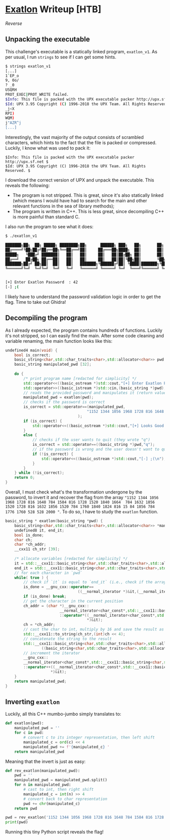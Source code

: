 # [Exatlon](https://app.hackthebox.com/challenges/Exatlon) Writeup [HTB]
_Reverse_

## Unpacking the executable
This challenge's executable is a statically linked program, `exatlon_v1`. As per usual, I run `strings` to see if I can get some hints.
```sh
$ strings exatlon_v1
[...]
1`EP_o
9, 0o/
? _0
USQRH
PROT_EXEC|PROT_WRITE failed.
$Info: This file is packed with the UPX executable packer http://upx.sf.net $
$Id: UPX 3.95 Copyright (C) 1996-2018 the UPX Team. All Rights Reserved. $
_j<X
RPI)
WQM)
j"AZR^j
[...]
```
Interestingly, the vast majority of the output consists of scrambled characters, which hints to the fact that the file is packed or compressed. Luckily, I know what was used to pack it:
```
$Info: This file is packed with the UPX executable packer http://upx.sf.net $
$Id: UPX 3.95 Copyright (C) 1996-2018 the UPX Team. All Rights Reserved. $
```
I download the correct version of UPX and unpack the executable. This reveals the following:
- The program is not stripped. This is great, since it's also statically linked (which means I would have had to search for the main and other relevant functions in the sea of library methods);
- The program is written in C++. This is less great, since decompiling C++ is more painful than standard C.

I also run the program to see what it does:
```sh
$ ./exatlon_v1 

███████╗██╗  ██╗ █████╗ ████████╗██╗      ██████╗ ███╗   ██╗       ██╗   ██╗ ██╗
██╔════╝╚██╗██╔╝██╔══██╗╚══██╔══╝██║     ██╔═══██╗████╗  ██║       ██║   ██║███║
█████╗   ╚███╔╝ ███████║   ██║   ██║     ██║   ██║██╔██╗ ██║       ██║   ██║╚██║
██╔══╝   ██╔██╗ ██╔══██║   ██║   ██║     ██║   ██║██║╚██╗██║       ╚██╗ ██╔╝ ██║
███████╗██╔╝ ██╗██║  ██║   ██║   ███████╗╚██████╔╝██║ ╚████║███████╗╚████╔╝  ██║
╚══════╝╚═╝  ╚═╝╚═╝  ╚═╝   ╚═╝   ╚══════╝ ╚═════╝ ╚═╝  ╚═══╝╚══════╝ ╚═══╝   ╚═╝


[+] Enter Exatlon Password  : 42
[-] ;(
```
I likely have to understand the password validation logic in order to get the flag.
Time to take out Ghidra!

## Decompiling the program
As I already expected, the program contains hundreds of functions. Luckily it's not stripped, so I can easily find the main. After some code cleaning and variable renaming, the main function looks like this:
```cpp
undefined4 main(void) {
    bool is_correct;
    basic_string<char,std::char_traits<char>,std::allocator<char>> pwd [32];
    basic_string manipulated_pwd [32];
    
    do {
        /* print program name [redacted for simplicity] */
        std::operator<<((basic_ostream *)std::cout,"[+] Enter Exatlon Password  : ");
        std::operator>>((basic_istream *)std::cin,(basic_string *)pwd);
        // reads the provided password and manipulates it (return value in `manupulated_pwd`)
        manipulated_pwd = exatlon(pwd);
        // checks if the password is correct
        is_correct = std::operator==(manipulated_pwd,
                                    "1152 1344 1056 1968 1728 816 1648 784 1584 816 1728 1520 1840 1664  784 1632 1856 1520 1728 816 1632 1856 1520 784 1760 1840 1824 816 15 84 1856 784 1776 1760 528 528 2000 "
                                );
        if (is_correct) {
            std::operator<<((basic_ostream *)std::cout,"[+] Looks Good ^_^ \n\n\n");
        }
        else {
            // checks if the user wants to quit (they wrote "q")
            is_correct = std::operator==((basic_string *)pwd,"q");
            // if the password is wrong and the user doesn't want to quit, print sad emoticon :c
            if (!is_correct) {
                std::operator<<((basic_ostream *)std::cout,"[-] ;(\n");
            }
        }
    } while (!is_correct);
    return 0;
}
```

Overall, I must check what's the transformation undergone by the password, to invert it and recover the flag from the array `"1152 1344 1056 1968 1728 816 1648 784 1584 816 1728 1520 1840 1664  784 1632 1856 1520 1728 816 1632 1856 1520 784 1760 1840 1824 816 15 84 1856 784 1776 1760 528 528 2000 "`. To do so, I have to study the `exatlon` function.

```cpp
basic_string * exatlon(basic_string *pwd) {
    basic_string<char,std::char_traits<char>,std::allocator<char>> *manipulated_pwd;
    undefined8 it, end_it;
    bool is_done;
    char ch;
    char *ch_addr;
    __cxx11 ch_str [39];
    
    /* allocate variables [redacted for simplicity] */
    it = std::__cxx11::basic_string<char,std::char_traits<char>,std::allocator<char>>::begin(pwd);
    end_it = std::__cxx11::basic_string<char,std::char_traits<char>,std::allocator<char>>::end(pwd);
    // for each character in `pwd`
    while( true ) {
        // check if `it` is equal to `end_it` (i.e., check if the array is finished)
        is_done = __gnu_cxx::operator==
                                ((__normal_iterator *)&it,(__normal_iterator *)&end_it);
        if (is_done) break;
        // get the character in the current position
        ch_addr = (char *)__gnu_cxx::
                        __normal_iterator<char_const*,std::__cxx11::basic_string<char,std::char_traits< char>,std::allocator<char>>>
                        ::operator*((__normal_iterator<char_const*,std::__cxx11::basic_string<char,std: :char_traits<char>,std::allocator<char>>>
                                    *)&it);
        ch = *ch_addr;
        // cast the char to int, multiply by 16 and save the result as a string
        std::__cxx11::to_string(ch_str,(int)ch << 4);
        // concatenate the string to the result
        std::__cxx11::basic_string<char,std::char_traits<char>,std::allocator<char>>::operator+=
                ((basic_string<char,std::char_traits<char>,std::allocator<char>> *)manipulated_pwd,ch_str);
        // increment the iterator
        __gnu_cxx::
        __normal_iterator<char_const*,std::__cxx11::basic_string<char,std::char_traits<char>,std::alloca tor<char>>>
        ::operator++((__normal_iterator<char_const*,std::__cxx11::basic_string<char,std::char_traits<cha r>,std::allocator<char>>>
                    *)&it);
    }
    return manipulated_pwd;
}
```
## Inverting `exatlon`
Luckily, all this C++ mumbo-jumbo simply translates to:
```py
def exatlon(pwd):
    manipulated_pwd = ''
    for c in pwd:
        # convert c to its integer representation, then left shift
        manipulated_c = ord(c) << 4
        manipulated_pwd += f'{manipulated_c} '
    return manipulated_pwd
```
Meaning that the invert is just as easy:
```py
def rev_exatlon(manipulated_pwd):
    pwd = ''
    manipulated_pwd = manipulated_pwd.split()
    for n in manipulated_pwd:
        # cast to int, then right shift
        manipulated_c = int(n) >> 4
        # convert back to char representation
        pwd += chr(manipulated_c)
    return pwd

pwd = rev_exatlon('1152 1344 1056 1968 1728 816 1648 784 1584 816 1728 1520 1840 1664  784 1632 1856 1520 1728 816 1632 1856 1520 784 1760 1840 1824 816 15 84 1856 784 1776 1760 528 528 2000')
print(pwd)
```
Running this tiny Python script reveals the flag!
